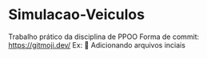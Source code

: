 # Simulacao-Veiculos
Trabalho prático da disciplina de PPOO
Forma de commit: https://gitmoji.dev/
  Ex: :rocket: Adicionando arquivos inciais
